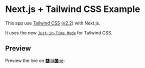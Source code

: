 # Next.js + Tailwind CSS Example

This app use [Tailwind CSS](https://tailwindcss.com/) [(v2.2)](https://blog.tailwindcss.com/tailwindcss-2-2) with Next.js.

It uses the new [`Just-in-Time Mode`](https://tailwindcss.com/docs/just-in-time-mode) for Tailwind CSS.

## Preview

Preview the live on [🅰lld🅾ne](https://alldone.app):




